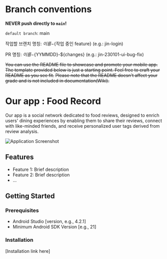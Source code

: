 # Branch conventions

**NEVER push directly to `main`!**

`default branch`: main

작업할 브랜치 명칭: ${이름}-${작업 중인 feature} (e.g.: jin-login)

PR 명칭: ${이름}-${YYMMDD}-${changes} (e.g.: jin-230101-ui-bug-fix)


~~You can use the README file to showcase and promote your mobile app. The template provided below is just a starting point. Feel free to craft your README as you see fit.~~
~~Please note that the README doesn't affect your grade and is not included in documentation(Wiki).~~

# Our app : Food Record

Our app is a social network dedicated to food reviews, designed to enrich users' dining experiences by enabling them to share their reviews, connect with like-minded friends, and receive personalized user tags derived from review analysis.

![Application Screenshot](path_to_screenshot.png)

## Features

- Feature 1: Brief description
- Feature 2: Brief description
- ...

## Getting Started

### Prerequisites

- Android Studio [version, e.g., 4.2.1]
- Minimum Android SDK Version [e.g., 21]

### Installation

[Installation link here]
